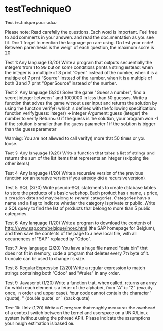 # testTechniqueO

Test technique pour odoo

Please note:
Read carefully the questions. Each word is important.
Feel free to add comments in your answers and read the documentation as you see fit.
Don't forget to mention the language you are using.
Do test your code!
Between parenthesis is the weigh of each question, the maximum score is 20

Test 1: Any language (3/20)
Write a program that outputs sequentially the integers from 1 to 99 but on some conditions prints a string instead:
when the integer is a multiple of 3 print “Open” instead of the number,
when it is a multiple of 7 print “Source” instead of the number,
when it is a multiple of both 3 and 7 print “OpenSource” instead of the number.

Test 2: Any language (3/20)
Solve the game "Guess a number", find a secret integer between 1 and 1000000
in less than 50 guesses. Write a function that solves the game without user input and returns the
solution by using the function verify() which is defined with the following
specification:
function verify(guess: integer) -> integer
Argument:
guess (integer) the number to verify
Returns:
0 if the guess is the solution, your program won
-1 if the solution is smaller than the guess parameter
1 if the solution is bigger than the guess parameter

Warning: You are not allowed to call verify() more that 50 times or you loose.

Test 3: Any language (3/20)
Write a function that takes a list of strings and returns the sum of the list items that represents an integer (skipping the other items)

Test 4: Any language (1/20)
Write a recursive version of the previous function (or an iterative version if you already did a recursive version).

Test 5: SQL (3/20)
Write pseudo-SQL statements to create database tables to store the products of a basic webshop. Each product has a name, a price, a creation date and may belong to several categories. Categories have a name and a flag to indicate whether the category is private or public.
Write a SQL query to find the list of products that belong to more than 5 public categories.

Test 6: Any language (1/20)
Write a program to download the contents of http://www.sap.com/belgique/index.html (the SAP homepage for Belgium), and then save the contents of the page to a new local file, with all occurrences of "SAP" replaced by "Odoo".

Test 7: Any language (2/20)
You have a huge file named "data.bin" that does not fit in memory, code a program that deletes every 7th byte of it. truncate can be used to change its size.

Test 8: Regular Expression (2/20)
Write a regular expression to match strings containing both "Odoo" and "#rules" in any order.

Test 9: Javascript (1/20)
Write a function that, when called, returns an array for which each element is a letter of the alphabet, from "A" to "Z" (exactly once, in order and upper case). Your code cannot contain the character ' (quote), " (double quote) or ` (back quote)

Test 10: Unix (1/20)
Write a C program that roughly measures the overhead of a context switch between the kernel and userspace on a UNIX/Linux system (without using the pthread API). Please indicate the assumptions your rough estimation is based on.
